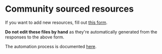 # Community sourced resources

If you want to add new resources, fill out
[this form](https://forms.gle/2zi67brmMZ7byCvb8).

**Do not edit these files by hand** as they're automatically generated from the
responses to the above form.

The automation process is documented
[here](https://github.com/flattenthecurve/guide/wiki/Processes#resources).
